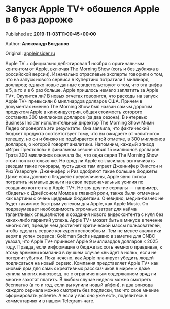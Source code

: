 
# Запуск Apple TV+ обошелся Apple в 6 раз дороже

Published at: **2019-11-03T11:00:45+00:00**

Author: **Александр Богданов**

Original: [appleinsider.ru](https://appleinsider.ru/analysis/zapusk-apple-tv-oboshelsya-apple-v-6-raz-dorozhe.html)

Apple TV + официально дебютировал 1 ноября с оригинальным контентом от Apple, включая The Morning Show (хоть и без дубляжа в российской версии). Изначально отраслевые эксперты говорили о том, что на запуск нового сервиса в Купертино потратили 1 миллиард долларов; однако новые данные свидетельствуют о том, что эта цифра в 5, а то и в 6 раз больше.
Apple пришлось немало заплатить за Apple TV+. Окупится ли?
В новых отчетах говорится, что расходы на запуск Apple TV+ превысили 6 миллиардов долларов США. Причем в документах именно The Morning Show был назван самым дорогим продуктом Apple в киноиндустрии, общая стоимость которого составила 300 миллионов долларов (за два сезона).
В интервью Business Insider исполнительный директор The Morning Show Мими Ледер опровергла эти результаты. Она заявила, что фактический бюджет продукта соответствует тому, что вы ожидаете от «элитного» телешоу, но он и близко не подбирается к той отметке, в 300 миллионов долларов, о которой говорят аналитики.
Напомним, каждый эпизод «Игры Престолов» в финальном сезоне стоил 15 миллионов долларов. Трата 300 миллионов означала бы, что одна серия The Morning Show стоит почти столько же. Но вряд ли Apple согласилась выплачивать звездам такие гонорары, пусть даже там играет Дженнифер Энистон и Риз Уизерспун.
Дженнифер и Риз одобряют такие большие бюджеты
Даже если данные о бюджете преувеличены, Apple явно готова потратить немалые деньги на свои первоначальные усилия по созданию контента в Apple TV+. Не зря другие сериалы — например, «Видеть» с Джейсоном Момоа в главной роли, также были отмечены как картины с очень щедрыми бюджетами.
Очевидно, медиа-бизнес не будет таким же быстрым успехом для Apple, как Apple Music. Он подразумевает необходимость огромных затрат для найма талантливых специалистов и создания нового видеоконтента с нуля без каких-либо гарантий успеха. Apple TV+ может быть в минусе в течение многих лет, прежде чем достигнет критической массы пользователей, чтобы сделать сервис конкурентоспособным. Тем не менее аналитики верят в успех сервиса: Goldman Sachs недавно в заметке для CNBC указал, что Apple TV+ принесет Apple 9 миллиардов долларов к 2025 году. Правда, если информация о бюджетах хоть немного правдивая, к этому времени компания в лучшем случае «выйдет в ноль», если не потерпит убытки.
Пока неясно, как Apple планирует убедить людей подписаться на новый сервис. Компания представляет Apple TV+ как «новый дом для самых креативных рассказчиков в мире» и даже купила многих кинозвезд, но с ограниченным содержанием вряд ли многие захотят платить. В любом случае неделю можно смотреть бесплатно (а то и год, если вы купили новый айфон), и два эпизода каждого сериала можно смотреть без подписки, так что свое мнение сформировать успеете. А если у вас оно уже есть, поделитесь в комментариях и в нашем Telegram-чате.
